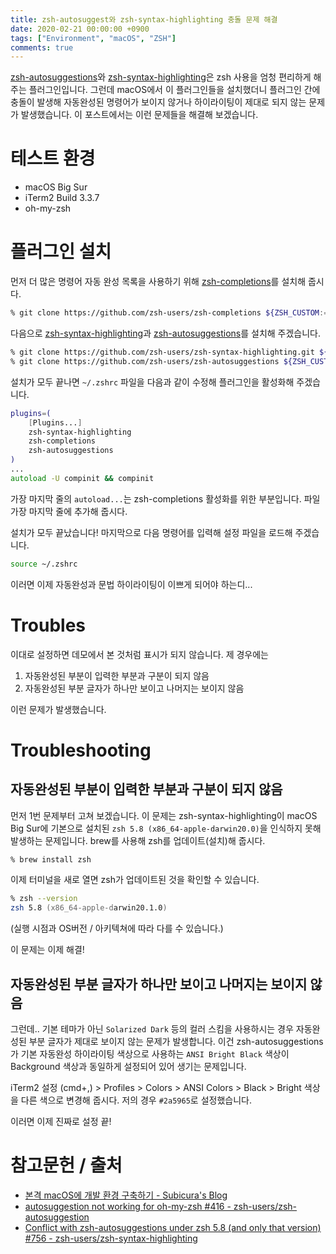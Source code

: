 ```yaml
---
title: zsh-autosuggest와 zsh-syntax-highlighting 충돌 문제 해결
date: 2020-02-21 00:00:00 +0900
tags: ["Environment", "macOS", "ZSH"]
comments: true
---
```

[zsh-autosuggestions](https://github.com/zsh-users/zsh-autosuggestions)와 [zsh-syntax-highlighting](https://github.com/zsh-users/zsh-syntax-highlighting)은 zsh 사용을 엄청 편리하게 해 주는 플러그인입니다. 그런데 macOS에서 이 플러그인들을 설치했더니 플러그인 간에 충돌이 발생해 자동완성된 명령어가 보이지 않거나 하이라이팅이 제대로 되지 않는 문제가 발생했습니다. 이 포스트에서는 이런 문제들을 해결해 보겠습니다.

# 테스트 환경
* macOS Big Sur
* iTerm2 Build 3.3.7
* oh-my-zsh

# 플러그인 설치
먼저 더 많은 명령어 자동 완성 목록을 사용하기 위해 [zsh-completions](https://github.com/zsh-users/zsh-completions)를 설치해 줍시다.
```zsh
% git clone https://github.com/zsh-users/zsh-completions ${ZSH_CUSTOM:=~/.oh-my-zsh/custom}/plugins/zsh-completions
```
다음으로 [zsh-syntax-highlighting](https://github.com/zsh-users/zsh-syntax-highlighting
)과 [zsh-autosuggestions](https://github.com/zsh-users/zsh-autosuggestions)를 설치해 주겠습니다.
```zsh
% git clone https://github.com/zsh-users/zsh-syntax-highlighting.git ${ZSH_CUSTOM:-~/.oh-my-zsh/custom}/plugins/zsh-syntax-highlighting
% git clone https://github.com/zsh-users/zsh-autosuggestions ${ZSH_CUSTOM:-~/.oh-my-zsh/custom}/plugins/zsh-autosuggestions
```
설치가 모두 끝나면 `~/.zshrc` 파일을 다음과 같이 수정해 플러그인을 활성화해 주겠습니다.
```zsh
plugins=(
    [Plugins...]
    zsh-syntax-highlighting
    zsh-completions
    zsh-autosuggestions
)
...
autoload -U compinit && compinit
```
가장 마지막 줄의 `autoload...`는 zsh-completions 활성화를 위한 부분입니다. 파일 가장 마지막 줄에 추가해 줍시다.

설치가 모두 끝났습니다! 마지막으로 다음 명령어를 입력해 설정 파일을 로드해 주겠습니다.
```zsh
source ~/.zshrc
```

이러면 이제 자동완성과 문법 하이라이팅이 이쁘게 되어야 하는디...
# Troubles
이대로 설정하면 데모에서 본 것처럼 표시가 되지 않습니다. 제 경우에는
1. 자동완성된 부분이 입력한 부분과 구분이 되지 않음
2. 자동완성된 부분 글자가 하나만 보이고 나머지는 보이지 않음

이런 문제가 발생했습니다.

# Troubleshooting
## 자동완성된 부분이 입력한 부분과 구분이 되지 않음
먼저 1번 문제부터 고쳐 보겠습니다. 이 문제는 zsh-syntax-highlighting이 macOS Big Sur에 기본으로 설치된 `zsh 5.8 (x86_64-apple-darwin20.0)`을 인식하지 못해 발생하는 문제입니다. brew를 사용해 zsh를 업데이트(설치)해 줍시다.
```zsh
% brew install zsh
```
이제 터미널을 새로 열면 zsh가 업데이트된 것을 확인할 수 있습니다.
```zsh
% zsh --version
zsh 5.8 (x86_64-apple-darwin20.1.0)
```
(실행 시점과 OS버전 / 아키텍쳐에 따라 다를 수 있습니다.)

이 문제는 이제 해결!

## 자동완성된 부분 글자가 하나만 보이고 나머지는 보이지 않음
그런데.. 기본 테마가 아닌 `Solarized Dark` 등의 컬러 스킴을 사용하시는 경우 자동완성된 부분 글자가 제대로 보이지 않는 문제가 발생합니다. 이건 zsh-autosuggestions가 기본 자동완성 하이라이팅 색상으로 사용하는 `ANSI Bright Black` 색상이 Background 색상과 동일하게 설정되어 있어 생기는 문제입니다.

iTerm2 설정 (cmd+,) > Profiles > Colors > ANSI Colors > Black > Bright 색상을 다른 색으로 변경해 줍시다. 저의 경우 `#2a5965`로 설정했습니다. 

이러면 이제 진짜로 설정 끝!

# 참고문헌 / 출처
* [본격 macOS에 개발 환경 구축하기 - Subicura's Blog](https://subicura.com/2017/11/22/mac-os-development-environment-setup.html)
* [autosuggestion not working for oh-my-zsh #416 - zsh-users/zsh-autosuggestion](https://github.com/zsh-users/zsh-autosuggestions/issues/416#issuecomment-486516333)
* [Conflict with zsh-autosuggestions under zsh 5.8 (and only that version) #756 - zsh-users/zsh-syntax-highlighting](https://github.com/zsh-users/zsh-syntax-highlighting/issues/756)